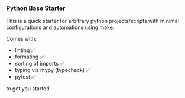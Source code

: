 ### Python Base Starter

This is a quick starter for arbitrary python projects/scripts with minimal configurations and automations using make.

Comes with:

- linting ✅
- formating ✅
- sorting of imports ✅
- typing via mypy (typecheck) ✅
- pytest ✅

to get you started
